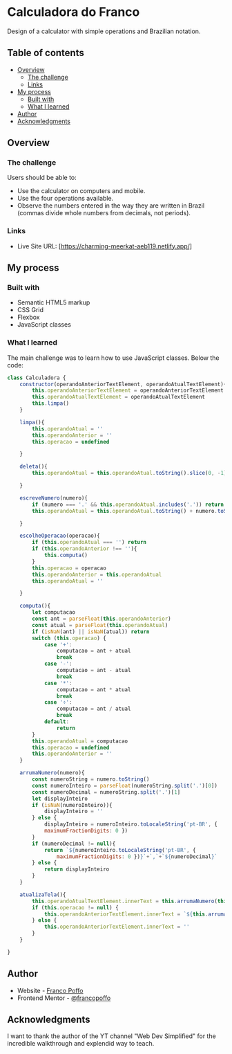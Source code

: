 # Calculadora do Franco

Design of a calculator with simple operations and Brazilian notation.

## Table of contents

- [Overview](#overview)
  - [The challenge](#the-challenge)
  - [Links](#links)
- [My process](#my-process)
  - [Built with](#built-with)
  - [What I learned](#what-i-learned)
- [Author](#author)
- [Acknowledgments](#acknowledgments)


## Overview

### The challenge

Users should be able to:

- Use the calculator on computers and mobile.
- Use the four operations available.
- Observe the numbers entered in the way they are written in Brazil (commas divide whole numbers from decimals, not periods).

### Links

- Live Site URL: [https://charming-meerkat-aeb119.netlify.app/]

## My process

### Built with

- Semantic HTML5 markup
- CSS Grid
- Flexbox
- JavaScript classes


### What I learned

The main challenge was to learn how to use JavaScript classes. Below the code:


```js
class Calculadora {
    constructor(operandoAnteriorTextElement, operandoAtualTextElement){
        this.operandoAnteriorTextElement = operandoAnteriorTextElement
        this.operandoAtualTextElement = operandoAtualTextElement
        this.limpa()
    }

    limpa(){
        this.operandoAtual = ''
        this.operandoAnterior = ''
        this.operacao = undefined

    }

    deleta(){
        this.operandoAtual = this.operandoAtual.toString().slice(0, -1)

    }

    escreveNumero(numero){
        if (numero === '.' && this.operandoAtual.includes('.')) return
        this.operandoAtual = this.operandoAtual.toString() + numero.toString()

    }

    escolheOperacao(operacao){
        if (this.operandoAtual === '') return
        if (this.operandoAnterior !== ''){
            this.computa()
        }
        this.operacao = operacao
        this.operandoAnterior = this.operandoAtual
        this.operandoAtual = ''

    }

    computa(){
        let computacao
        const ant = parseFloat(this.operandoAnterior)
        const atual = parseFloat(this.operandoAtual)
        if (isNaN(ant) || isNaN(atual)) return
        switch (this.operacao) {
            case '+':
                computacao = ant + atual
                break
            case '-':
                computacao = ant - atual
                break
            case '*':
                computacao = ant * atual
                break
            case '÷':
                computacao = ant / atual
                break
            default:
                return
        }
        this.operandoAtual = computacao
        this.operacao = undefined
        this.operandoAnterior = ''
    }

    arrumaNumero(numero){
        const numeroString = numero.toString()
        const numeroInteiro = parseFloat(numeroString.split('.')[0])
        const numeroDecimal = numeroString.split('.')[1]
        let displayInteiro
        if (isNaN(numeroInteiro)){
            displayInteiro = ''
        } else {
            displayInteiro = numeroInteiro.toLocaleString('pt-BR', {
            maximumFractionDigits: 0 })
        }
        if (numeroDecimal != null){
            return `${numeroInteiro.toLocaleString('pt-BR', {
                maximumFractionDigits: 0 })}`+`,`+`${numeroDecimal}`
        } else {
            return displayInteiro
        }
    }

    atualizaTela(){
        this.operandoAtualTextElement.innerText = this.arrumaNumero(this.operandoAtual)
        if (this.operacao != null) {
            this.operandoAnteriorTextElement.innerText = `${this.arrumaNumero(this.operandoAnterior)} ${this.operacao}`
        } else {
            this.operandoAnteriorTextElement.innerText = ''
        }
    }

}
```

## Author

- Website - [Franco Poffo](https://www.linkedin.com/in/franco-poffo/)
- Frontend Mentor - [@francopoffo](https://www.frontendmentor.io/profile/francopoffo)


## Acknowledgments

I want to thank the author of the YT channel "Web Dev Simplified" for the incredible walkthrough and explendid way to teach.